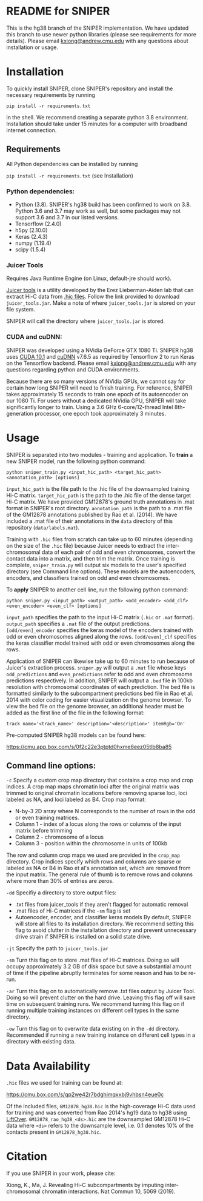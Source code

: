 # README for SNIPER
This is the hg38 branch of the SNIPER implementation. We have updated this branch to use newer python libraries (please see requirements for more details). Please email kxiong@andrew.cmu.edu with any questions about installation or usage.

# Installation

To quickly install SNIPER, clone SNIPER's repository and install the necessary requirements by running

`pip install -r requirements.txt`

in the shell. We recommend creating a separate python 3.8 environment. Installation should take under 15 minutes for a computer with broadband internet connection.

## Requirements

All Python dependencies can be installed by running

`pip install -r requirements.txt` (see Installation)

### Python dependencies:

* Python (3.8). SNIPER's hg38 build has been confirmed to work on 3.8. Python 3.6 and 3.7 may work as well, but some packages may not support 3.6 and 3.7 in our listed versions.
* Tensorflow (2.4.0)
* h5py (2.10.0)
* Keras (2.4.3)
* numpy (1.19.4)
* scipy (1.5.4)

### Juicer Tools

Requires Java Runtime Engine (on Linux, default-jre should work).

[Juicer tools](https://github.com/aidenlab/juicer/wiki/Juicer-Tools-Quick-Start) is a utility developed by the Erez Lieberman-Aiden lab that can extract Hi-C data from [.hic files](https://github.com/aidenlab/juicer/wiki/Pre). Follow the link provided to download `juicer_tools.jar`. Make a note of where `juicer_tools.jar` is stored on your file system.

SNIPER will call the directory where `juicer_tools.jar` is stored.

### CUDA and cuDNN:

SNIPER was developed using a NVidia GeForce GTX 1080 Ti. SNIPER hg38 uses [CUDA 10.1](https://developer.nvidia.com/cuda-90-download-archive) and [cuDNN](https://developer.nvidia.com/cudnn) v7.6.5 as required by Tensorflow 2 to run Keras on the Tensorflow backend. Please email kxiong@andrew.cmu.edu with any questions regarding python and CUDA environments.

Because there are so many versions of NVidia GPUs, we cannot say for certain how long SNIPER will need to finish training. For reference, SNIPER takes approximately 15 seconds to train one epoch of its autoencoder on our 1080 Ti. For users without a dedicated NVidia GPU, SNIPER will take significantly longer to train. Using a 3.6 GHz 6-core/12-thread Intel 8th-generation processor, one epoch took approximately 3 minutes.

# Usage

SNIPER is separated into two modules - training and application. To **train** a new SNIPER model, run the following python command:

`python sniper_train.py <input_hic_path> <target_hic_path> <annotation_path> [options]`

`input_hic_path` is the file path to the .hic file of the downsampled training Hi-C matrix. `target_hic_path` is the path to the .hic file of the dense target Hi-C matrix. We have provided GM12878's ground truth annotations in .mat format in SNIPER's root directory. `annotation_path` is the path to a .mat file of the GM12878 annotations published by Rao et al. (2014). We have included a .mat file of their annotations in the `data` directory of this repository (`data/labels.mat`).

Training with `.hic` files from scratch can take up to 60 minutes (depending on the size of the `.hic` file) because Juicer needs to extract the inter-chromosomal data of each pair of odd and even chromosomes, convert the contact data into a matrix, and then trim the matrix. Once training is complete, `sniper_train.py` will output six models to the user's specified directory (see Command line options). These models are the autoencoders, encoders, and classifiers trained on odd and even chromosomes.

To **apply** SNIPER to another cell line, run the following python command:

`python sniper.py <input_path> <output_path> <odd_encoder> <odd_clf> <even_encoder> <even_clf> [options]`

`input_path` specifies the path to the input Hi-C matrix (`.hic` or `.mat` format). `output_path` specifies a `.mat` file of the output predictions. `[odd/even]_encoder` specifies the keras model of the encoders trained with odd or even chromosomes aligned along the rows. `[odd/even]_clf` specifies the keras classifier model trained with odd or even chromosomes along the rows.

Application of SNIPER can likewise take up to 60 minutes to run because of Juicer's extraction process. `sniper.py` will output a `.mat` file whose keys `odd_predictions` and `even_predictions` refer to odd and even chromosome predictions respectively. In addition, SNIPER will output a `.bed` file in 100kb resolution with chromosomal coordinates of each prediction. The bed file is formatted similarly to the subcompartment predictions bed file in Rao et al. 2014 with color coding for easier visualization on the genome browser. To view the bed file on the genome browser, an additional header must be added as the first line of the file in the following format:

`track name='<track_name>' description='<description>' itemRgb='On'`

Pre-computed SNIPER hg38 models can be found here:

https://cmu.app.box.com/s/0f2c22e3ptptd0hxme6eez05tlb8ba85

## Command line options:

`-c` Specify a custom crop map directory that contains a crop map and crop indices. A crop map maps chromatin loci after the original matrix was trimmed to original chromatin locations before removing sparse loci, loci labeled as NA, and loci labeled as B4. Crop map format:

* N-by-3 2D array where N corresponds to the number of rows in the odd or even training matrices.
* Column 1 - index of a locus along the rows or columns of the input matrix before trimming
* Column 2 - chromosome of a locus
* Column 3 - position within the chromosome in units of 100kb

The row and column crop maps we used are provided in the `crop_map` directory.
Crop indices specify which rows and columns are sparse or labeled as NA or B4 in Rao et al's annotation set, which are removed from the input matrix. The general rule of thumb is to remove rows and columns where more than 30% of entries are zeros.

`-dd` Specifiy a directory to store output files:
* .txt files from juicer_tools if they aren't flagged for automatic removal
* .mat files of Hi-C matrices if the `-sm` flag is set
* Autoencoder, encoder, and classifier keras models
By default, SNIPER will store all files to its installation directory. We recommend setting this flag to avoid clutter in the installation directory and prevent unnecessary drive strain if SNIPER is installed on a solid state drive.

`-jt` Specify the path to `juicer_tools.jar`

`-sm` Turn this flag on to store .mat files of Hi-C matrices. Doing so will occupy approximately 3.2 GB of disk space but save a substantial amount of time if the pipeline abruptly terminates for some reason and has to be re-run.

`-ar` Turn this flag on to automatically remove .txt files output by Juicer Tool. Doing so will prevent clutter on the hard drive. Leaving this flag off will save time on subsequent training runs. We recommend turning this flag on if running multiple training instances on different cell types in the same directory.

`-ow` Turn this flag on to overwrite data existing on in the `-dd` directory. Recommended if running a new training instance on different cell types in a directory with existing data.

# Data Availability

`.hic` files we used for training can be found at:

https://cmu.box.com/s/qp2we42r7bdghimqxxbj9vhbsn4eue0c

Of the included files, `GM12878_hg38.hic` is the high-coverage Hi-C data used for training and was converted from Rao 2014's hg19 data to hg38 using [LiftOver](http://hgdownload.soe.ucsc.edu/admin/exe/linux.x86_64/liftOver). `GM12878_rao_hg38_<ds>.hic` are the downsampled GM12878 Hi-C data where `<ds>` refers to the downsample level, i.e. 0.1 denotes 10% of the contacts present in `GM12878_hg38.hic`.

# Citation

If you use SNIPER in your work, please cite:

Xiong, K., Ma, J. Revealing Hi-C subcompartments by imputing inter-chromosomal chromatin interactions. Nat Commun 10, 5069 (2019).
